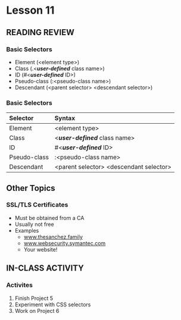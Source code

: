 # Lesson 11
    
## READING REVIEW

### Basic Selectors
* Element (\<element type\>)
* Class (.\<***user-defined*** class name\>)
* ID (#\<***user-defined*** ID\>)
* Pseudo-class (:\<pseudo-class name\>)
* Descendant (\<parent selector\> \<descendant selector\>)

### Basic Selectors

| Selector     | Syntax                                      |
| :----------- | :------------------------------------------ |
| Element      | \<element type\>                            |
| Class        | \<***user-defined*** class name\>           |
| ID           | #\<***user-defined*** ID\>                  |
| Pseudo-class | :\<pseudo-class name\>                      |
| Descendant   | \<parent selector\> \<descendant selector\> |

## Other Topics

### SSL/TLS Certificates
* Must be obtained from a CA
* Usually not free
* Examples
    * www.thesanchez.family
    * www.websecurity.symantec.com
    * Your website!

## IN-CLASS ACTIVITY

### Activites
1. Finish Project 5
2. Experiment with CSS selectors
3. Work on Project 6
